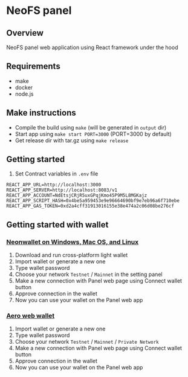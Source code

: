 # NeoFS panel

## Overview

NeoFS panel web application using React framework under the hood

## Requirements

- make
- docker
- node.js

## Make instructions
* Compile the build using `make` (will be generated in `output` dir)
* Start app using `make start PORT=3000` (PORT=3000 by default)
* Get release dir with tar.gz using `make release`

## Getting started
1. Set Contract variables in `.env` file
```
REACT_APP_URL=http://localhost:3000
REACT_APP_SERVER=http://localhost:8083/v1
REACT_APP_ACCOUNT=NdEtsjCRjR5uxGPqjKmo45P9M5L8MGKajz
REACT_APP_SCRIPT_HASH=0x4be5a959453e9e96664690bf9e7eb96a6f710ebe
REACT_APP_GAS_TOKEN=0xd2a4cff31913016155e38e474a2c06d08be276cf
```

## Getting started with wallet
### [Neonwallet on Windows, Mac OS, and Linux](https://neon.coz.io/)
1. Download and run cross-platform light wallet
2. Import wallet or generate a new one
3. Type wallet password
4. Choose your network `Testnet` / `Mainnet` in the setting panel
5. Make a new connection with Panel web page using Connect wallet button
6. Approve connection in the wallet
7. Now you can use your wallet on the Panel web app

### [Aero web wallet](https://aero.coz.io/)
1. Import wallet or generate a new one
2. Type wallet password
3. Choose your network `Testnet` / `Mainnet` / `Private Network`
4. Make a new connection with Panel web page using Connect wallet button
6. Approve connection in the wallet
7. Now you can use your wallet on the Panel web app
